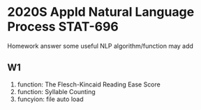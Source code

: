 # 2020S Appld Natural Language Process STAT-696
Homework answer
some useful NLP algorithm/function may add

## W1
1. function: The Flesch-Kincaid Reading Ease Score
2. function: Syllable Counting
3. funcyion: file auto load
